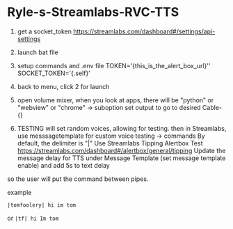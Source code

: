 # Ryle-s-Streamlabs-RVC-TTS

1) get a socket_token
https://streamlabs.com/dashboard#/settings/api-settings
2)  launch bat file

3) setup commands and .env file
TOKEN='{this_is_the_alert_box_url}''
SOCKET_TOKEN='{.self}'

4) back to menu, click 2 for launch

5) open volume mixer, when you look at apps, there will be "python" or "webview" or "chrome" -> suboption 
set output to go to desired Cable-{}

6) TESTING will set random voices, allowing for testing. then in Streamlabs, use messsagetemplate for custom voice testing -> commands
By default, the delimiter is "|"
Use Streamlabs Tipping Alertbox Test https://streamlabs.com/dashboard#/alertbox/general/tipping
Update the message delay for TTS under Message Template (set message template enable) and add 5s to text delay

so the user will put the command between pipes. 

example

```|tomfoolery| hi im tom```

or
```|tf| hi Im tom```
